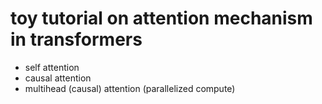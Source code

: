 # toy tutorial on attention mechanism in transformers
- self attention
- causal attention
- multihead (causal) attention (parallelized compute)
